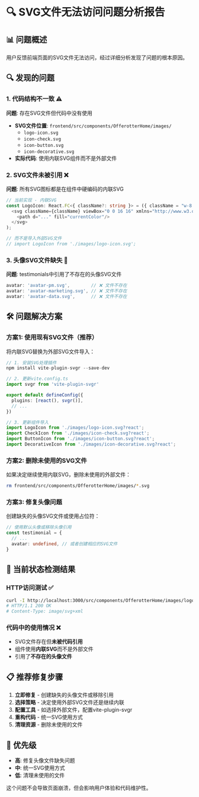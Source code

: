 # 🔍 SVG文件无法访问问题分析报告

## 📊 问题概述
用户反馈前端页面的SVG文件无法访问，经过详细分析发现了问题的根本原因。

## 🔍 发现的问题

### 1. **代码结构不一致** ⚠️
**问题**: 存在SVG文件但代码中没有使用
- **SVG文件位置**: `frontend/src/components/OfferotterHome/images/`
  - `logo-icon.svg`
  - `icon-check.svg` 
  - `icon-button.svg`
  - `icon-decorative.svg`
- **实际代码**: 使用内联SVG组件而不是外部文件

### 2. **SVG文件未被引用** ❌
**问题**: 所有SVG图标都是在组件中硬编码的内联SVG
```typescript
// 当前实现 - 内联SVG
const LogoIcon: React.FC<{ className?: string }> = ({ className = "w-8 h-8" }) => (
  <svg className={className} viewBox="0 0 16 16" xmlns="http://www.w3.org/2000/svg">
    <path d="..." fill="currentColor"/>
  </svg>
);

// 而不是导入外部SVG文件
// import LogoIcon from './images/logo-icon.svg';
```

### 3. **头像SVG文件缺失** 🚫
**问题**: testimonials中引用了不存在的头像SVG文件
```typescript
avatar: 'avatar-pm.svg',        // ❌ 文件不存在
avatar: 'avatar-marketing.svg', // ❌ 文件不存在  
avatar: 'avatar-data.svg',      // ❌ 文件不存在
```

## 🛠️ 问题解决方案

### 方案1: 使用现有SVG文件（推荐）
将内联SVG替换为外部SVG文件导入：

```typescript
// 1. 安装SVG处理插件
npm install vite-plugin-svgr --save-dev

// 2. 更新vite.config.ts
import svgr from 'vite-plugin-svgr'

export default defineConfig({
  plugins: [react(), svgr()],
  // ...
})

// 3. 更新组件导入
import LogoIcon from './images/logo-icon.svg?react';
import CheckIcon from './images/icon-check.svg?react';
import ButtonIcon from './images/icon-button.svg?react';
import DecorativeIcon from './images/icon-decorative.svg?react';
```

### 方案2: 删除未使用的SVG文件
如果决定继续使用内联SVG，删除未使用的外部文件：
```bash
rm frontend/src/components/OfferotterHome/images/*.svg
```

### 方案3: 修复头像问题
创建缺失的头像SVG文件或使用占位符：

```typescript
// 使用默认头像或移除头像引用
const testimonial = {
  // ...
  avatar: undefined, // 或者创建相应的SVG文件
}
```

## 🎯 当前状态检测结果

### HTTP访问测试 ✅
```bash
curl -I http://localhost:3000/src/components/OfferotterHome/images/logo-icon.svg
# HTTP/1.1 200 OK
# Content-Type: image/svg+xml
```

### 代码中的使用情况 ❌
- SVG文件存在但**未被代码引用**
- 组件使用**内联SVG**而不是外部文件
- 引用了**不存在的头像文件**

## 📋 推荐修复步骤

1. **立即修复** - 创建缺失的头像文件或移除引用
2. **选择策略** - 决定使用外部SVG文件还是继续内联
3. **配置工具** - 如选择外部文件，配置vite-plugin-svgr
4. **重构代码** - 统一SVG使用方式
5. **清理资源** - 删除未使用的文件

## 🚨 优先级
- **高**: 修复头像文件缺失问题
- **中**: 统一SVG使用方式
- **低**: 清理未使用的文件

这个问题不会导致页面崩溃，但会影响用户体验和代码维护性。 